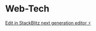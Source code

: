 # Web-Tech

[Edit in StackBlitz next generation editor ⚡️](https://stackblitz.com/~/github.com/pushp314/Web-Tech)